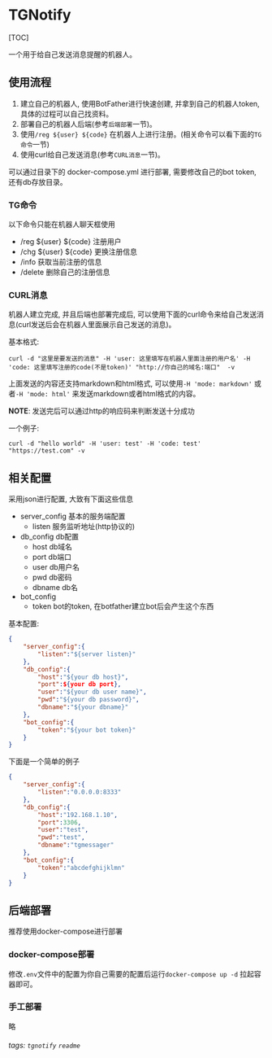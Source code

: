 TGNotify
===

[TOC]

一个用于给自己发送消息提醒的机器人。

## 使用流程

1. 建立自己的机器人, 使用BotFather进行快速创建, 并拿到自己的机器人token, 具体的过程可以自己找资料。
2. 部署自己的机器人后端(参考`后端部署`一节)。
3. 使用`/reg ${user} ${code}` 在机器人上进行注册。(相关命令可以看下面的`TG命令`一节)
4. 使用curl给自己发送消息(参考`CURL消息`一节)。

可以通过目录下的 docker-compose.yml 进行部署, 需要修改自己的bot token, 还有db存放目录。

### TG命令

以下命令只能在机器人聊天框使用

- /reg ${user} ${code} 注册用户
- /chg ${user} ${code} 更换注册信息
- /info 获取当前注册的信息
- /delete 删除自己的注册信息

### CURL消息

机器人建立完成, 并且后端也部署完成后, 可以使用下面的curl命令来给自己发送消息(curl发送后会在机器人里面展示自己发送的消息)。

基本格式:

```shell 
curl -d "这里是要发送的消息" -H 'user: 这里填写在机器人里面注册的用户名' -H 'code: 这里填写注册的code(不是token)' "http://你自己的域名:端口"  -v
```

上面发送的内容还支持markdown和html格式, 可以使用`-H 'mode: markdown'` 或者`-H 'mode: html'` 来发送markdown或者html格式的内容。

**NOTE**: 发送完后可以通过http的响应码来判断发送十分成功

一个例子:

```shell
curl -d "hello world" -H 'user: test' -H 'code: test' "https://test.com" -v
```

## 相关配置

采用json进行配置, 大致有下面这些信息

- server_config 基本的服务端配置
    - listen 服务监听地址(http协议的)
- db_config db配置
    - host db域名
    - port db端口
    - user db用户名
    - pwd db密码
    - dbname db名
- bot_config
    - token bot的token, 在botfather建立bot后会产生这个东西

基本配置: 

```json
{
    "server_config":{
        "listen":"${server listen}"
    },
    "db_config":{
        "host":"${your db host}",
        "port":${your db port},
        "user":"${your db user name}",
        "pwd":"${your db password}",
        "dbname":"${your dbname}"
    },
    "bot_config":{
        "token":"${your bot token}"
    }
}
```

下面是一个简单的例子

```json
{
    "server_config":{
        "listen":"0.0.0.0:8333"
    },
    "db_config":{
        "host":"192.168.1.10",
        "port":3306,
        "user":"test",
        "pwd":"test",
        "dbname":"tgmessager"
    },
    "bot_config":{
        "token":"abcdefghijklmn"
    }
}
```

## 后端部署

推荐使用docker-compose进行部署

### docker-compose部署

修改`.env`文件中的配置为你自己需要的配置后运行`docker-compose up -d` 拉起容器即可。

### 手工部署

略


###### tags: `tgnotify` `readme` 